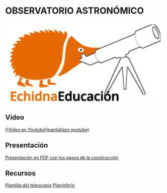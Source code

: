 # OBSERVATORIO ASTRONÓMICO
![EchidnaYtelescopio](https://github.com/lobotic/Proyectitos/blob/master/Echidna/Observatorio/logotelescopio.png)

## Vídeo
[![Video en Youtube](pantallazo youtube)](link)

## Presentación
[Presentación en PDF con los pasos de la construcción](link)

## Recursos
[Plantilla del telescopio](https://github.com/lobotic/Proyectitos/blob/master/Echidna/Observatorio/telescopio/telescopio.pdf)
[Planisferio](https://github.com/lobotic/Proyectitos/blob/master/Echidna/Observatorio/planisferio1.pdf)          
